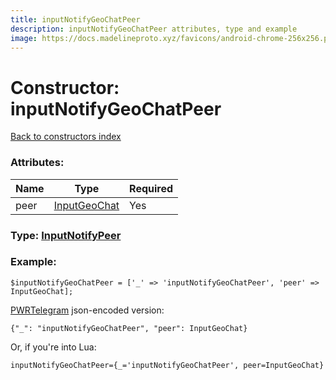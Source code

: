 ```yaml
---
title: inputNotifyGeoChatPeer
description: inputNotifyGeoChatPeer attributes, type and example
image: https://docs.madelineproto.xyz/favicons/android-chrome-256x256.png
---
```

# Constructor: inputNotifyGeoChatPeer  
[Back to constructors index](index.md)



### Attributes:

| Name     |    Type       | Required |
|----------|---------------|----------|
|peer|[InputGeoChat](../types/InputGeoChat.md) | Yes|



### Type: [InputNotifyPeer](../types/InputNotifyPeer.md)


### Example:

```
$inputNotifyGeoChatPeer = ['_' => 'inputNotifyGeoChatPeer', 'peer' => InputGeoChat];
```  

[PWRTelegram](https://pwrtelegram.xyz) json-encoded version:

```
{"_": "inputNotifyGeoChatPeer", "peer": InputGeoChat}
```


Or, if you're into Lua:  


```
inputNotifyGeoChatPeer={_='inputNotifyGeoChatPeer', peer=InputGeoChat}

```


